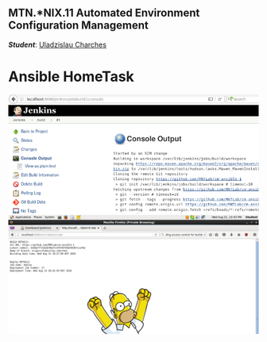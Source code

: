 MTN.*NIX.11 Automated Environment Configuration Management
---

***Student***: [Uladzislau Charches](https://upsa.epam.com/workload/employeeView.do?employeeId=4060741400038705754#emplTab=general)

# Ansible HomeTask
![2](https://github.com/MNTLab/cm-ansible-1/blob/uladzislau_charches/resources/2.png)
![1](https://github.com/MNTLab/cm-ansible-1/blob/uladzislau_charches/resources/1.png)
